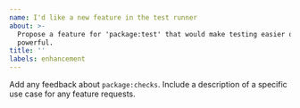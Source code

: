```yaml
---
name: I'd like a new feature in the test runner
about: >-
  Propose a feature for 'package:test' that would make testing easier or more
  powerful.
title: ''
labels: enhancement
---
```

Add any feedback about `package:checks`. Include a description of a specific use
case for any feature requests.
